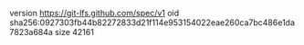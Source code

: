 version https://git-lfs.github.com/spec/v1
oid sha256:0927303fb44b82272833d21f114e953154022eae260ca7bc486e1da7823a684a
size 42161
